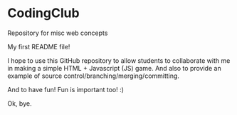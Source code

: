 # CodingClub
Repository for misc web concepts

My first README file!

I hope to use this GitHub repository to allow students to collaborate with me in making a simple HTML + Javascript (JS) game. And also to provide an example of source control/branching/merging/committing.

And to have fun! Fun is important too! :)

Ok, bye.
